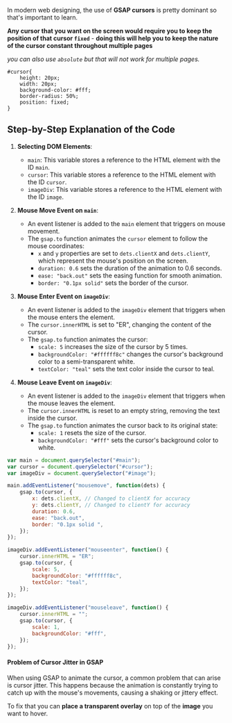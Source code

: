 In modern web designing, the use of **GSAP cursors** is pretty dominant so that's important to learn.

**Any cursor that you want on the screen would require you to keep the position of that cursor `fixed`** - **doing this will help you to keep the nature of the cursor constant throughout multiple pages**

*you can also use `absolute` but that will not work for multiple pages.*

```
#cursor{
    height: 20px;
    width: 20px;
    background-color: #fff;
    border-radius: 50%;
    position: fixed;
}
```


## Step-by-Step Explanation of the Code

1. **Selecting DOM Elements**:
   - `main`: This variable stores a reference to the HTML element with the ID `main`.
   - `cursor`: This variable stores a reference to the HTML element with the ID `cursor`.
   - `imageDiv`: This variable stores a reference to the HTML element with the ID `image`.

2. **Mouse Move Event on `main`**:
   - An event listener is added to the `main` element that triggers on mouse movement.
   - The `gsap.to` function animates the `cursor` element to follow the mouse coordinates:
     - `x` and `y` properties are set to `dets.clientX` and `dets.clientY`, which represent the mouse's position on the screen.
     - `duration: 0.6` sets the duration of the animation to 0.6 seconds.
     - `ease: "back.out"` sets the easing function for smooth animation.
     - `border: "0.1px solid"` sets the border of the cursor.

3. **Mouse Enter Event on `imageDiv`**:
   - An event listener is added to the `imageDiv` element that triggers when the mouse enters the element.
   - The `cursor.innerHTML` is set to "ER", changing the content of the cursor.
   - The `gsap.to` function animates the cursor:
     - `scale: 5` increases the size of the cursor by 5 times.
     - `backgroundColor: "#ffffff8c"` changes the cursor's background color to a semi-transparent white.
     - `textColor: "teal"` sets the text color inside the cursor to teal.

4. **Mouse Leave Event on `imageDiv`**:
   - An event listener is added to the `imageDiv` element that triggers when the mouse leaves the element.
   - The `cursor.innerHTML` is reset to an empty string, removing the text inside the cursor.
   - The `gsap.to` function animates the cursor back to its original state:
     - `scale: 1` resets the size of the cursor.
     - `backgroundColor: "#fff"` sets the cursor's background color to white.


```js
var main = document.querySelector("#main");
var cursor = document.querySelector("#cursor");
var imageDiv = document.querySelector("#image");

main.addEventListener("mousemove", function(dets) {
    gsap.to(cursor, {
        x: dets.clientX, // Changed to clientX for accuracy
        y: dets.clientY, // Changed to clientY for accuracy
        duration: 0.6,
        ease: "back.out",
        border: "0.1px solid ",
    });
});

imageDiv.addEventListener("mouseenter", function() {
    cursor.innerHTML = "ER";
    gsap.to(cursor, {
        scale: 5,
        backgroundColor: "#ffffff8c",
        textColor: "teal",
    });
});

imageDiv.addEventListener("mouseleave", function() {
    cursor.innerHTML = "";
    gsap.to(cursor, {
        scale: 1,
        backgroundColor: "#fff",
    });
});
```


#### Problem of Cursor Jitter in GSAP
When using GSAP to animate the cursor, a common problem that can arise is cursor jitter. This happens because the animation is constantly trying to catch up with the mouse's movements, causing a shaking or jittery effect.

To fix that you can **place a transparent overlay** on top of the **image** you want to hover.

